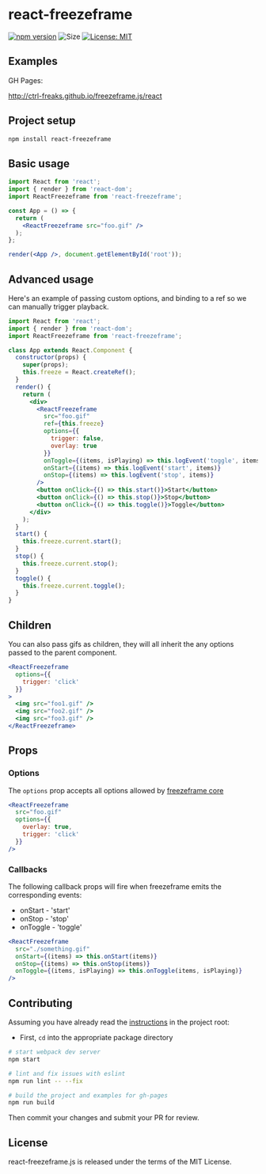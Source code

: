 # react-freezeframe

[![npm version](https://badge.fury.io/js/react-freezeframe.svg)](https://badge.fury.io/js/react-freezeframe)
![Size](https://img.shields.io/github/size/ctrl-freaks/freezeframe.js/packages/react-freezeframe/dist/ReactFreezeframe.js.svg)
[![License: MIT](https://img.shields.io/badge/License-MIT-blue.svg)](https://opensource.org/licenses/MIT)

## Examples

GH Pages:

http://ctrl-freaks.github.io/freezeframe.js/react

## Project setup

```bash
npm install react-freezeframe
```

## Basic usage

```jsx
import React from 'react';
import { render } from 'react-dom';
import ReactFreezeframe from 'react-freezeframe';

const App = () => {
  return (
    <ReactFreezeframe src="foo.gif" />
  );
};

render(<App />, document.getElementById('root'));
```

## Advanced usage

Here's an example of passing custom options, and binding to a ref so we can manually trigger playback.

```jsx
import React from 'react';
import { render } from 'react-dom';
import ReactFreezeframe from 'react-freezeframe';

class App extends React.Component {
  constructor(props) {
    super(props);
    this.freeze = React.createRef();
  }
  render() {
    return (
      <div>
        <ReactFreezeframe
          src="foo.gif"
          ref={this.freeze}
          options={{
            trigger: false,
            overlay: true
          }}
          onToggle={(items, isPlaying) => this.logEvent('toggle', items, isPlaying)}
          onStart={(items) => this.logEvent('start', items)}
          onStop={(items) => this.logEvent('stop', items)}
        />
        <button onClick={() => this.start()}>Start</button>
        <button onClick={() => this.stop()}>Stop</button>
        <button onClick={() => this.toggle()}>Toggle</button>
      </div>
    );
  }
  start() {
    this.freeze.current.start();
  }
  stop() {
    this.freeze.current.stop();
  }
  toggle() {
    this.freeze.current.toggle();
  }
}
```

## Children

You can also pass gifs as children, they will all inherit the any options passed to the parent component.

```jsx
<ReactFreezeframe
  options={{
    trigger: 'click'
  }}
>
  <img src="foo1.gif" />
  <img src="foo2.gif" />
  <img src="foo3.gif" />
</ReactFreezeframe>
```

## Props

### Options

The `options` prop accepts all options allowed by [freezeframe core](../freezeframe#options)

```jsx
<ReactFreezeframe
  src="foo.gif"
  options={{
    overlay: true,
    trigger: 'click'
  }}
/>
```

### Callbacks

The following callback props will fire when freezeframe emits the corresponding events:

- onStart - 'start'
- onStop - 'stop'
- onToggle - 'toggle'

```jsx
<ReactFreezeframe
  src="./something.gif"
  onStart={(items) => this.onStart(items)}
  onStop={(items) => this.onStop(items)}
  onToggle={(items, isPlaying) => this.onToggle(items, isPlaying)}
/>
```

## Contributing

Assuming you have already read the [instructions](../../README.md#contributing) in the project root:

- First, `cd` into the appropriate package directory

```bash
# start webpack dev server
npm start
```

```bash
# lint and fix issues with eslint
npm run lint -- --fix
```

```bash
# build the project and examples for gh-pages
npm run build
```

Then commit your changes and submit your PR for review.

## License

react-freezeframe.js is released under the terms of the MIT License.
